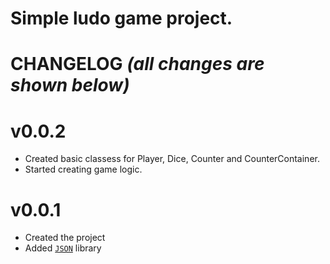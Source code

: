# Simple ludo game project.

# CHANGELOG <i>(all changes are shown below)</i>

# v0.0.2
 - Created basic classess for Player, Dice, Counter and CounterContainer.
 - Started creating game logic.
# v0.0.1
- Created the project
- Added <a href='https://github.com/nlohmann/json'>`JSON`</a> library